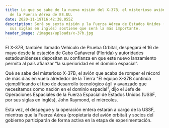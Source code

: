 ```yaml
---
title: Lo que se sabe de la nueva misión del X-37B, el misterioso avión orbital
  de la Fuerza Aérea de EE.UU.
date: 2020-11-19T16:42:38.055Z
description: Será su sexta misión y la Fuerza Aérea de Estados Unidos (USAF, por
  sus siglas en inglés) sostiene que será la más importante.
header_image: /images/uploads/x-37b.jpg
---
```

El X-37B, también llamado Vehículo de Prueba Orbital, despegará el 16 de mayo desde la estación de Cabo Cañaveral (Florida) y autoridades estadounidenses depositan su confianza en que este nuevo lanzamiento permita al país afianzar “la superioridad en el dominio espacial”.

Qué se sabe del misterioso X-37B, el avión que acaba de romper el récord de más días en vuelo alrededor de la Tierra "El equipo X-37B continúa ejemplificando el tipo de desarrollo tecnológico ágil y avanzado que necesitamos como nación en el dominio espacial", dijo el Jefe de Operaciones Espaciales de la Fuerza Espacial de Estados Unidos (USSF, por sus siglas en inglés), John Raymond, el miércoles.

Esta vez, el despegue y la operación entera estarán a cargo de la USSF, mientras que la Fuerza Aérea (propietaria del avión orbital) y socios del gobierno participarán de forma activa en la etapa de experimentación.